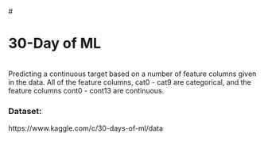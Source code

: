 #<h1> 30-Day of ML</h1><br>
Predicting a continuous target based on a number of feature columns given in the data. All of the feature columns, cat0 - cat9 are categorical, and the feature columns cont0 - cont13 are continuous.
<h3> Dataset: </h3> https://www.kaggle.com/c/30-days-of-ml/data
